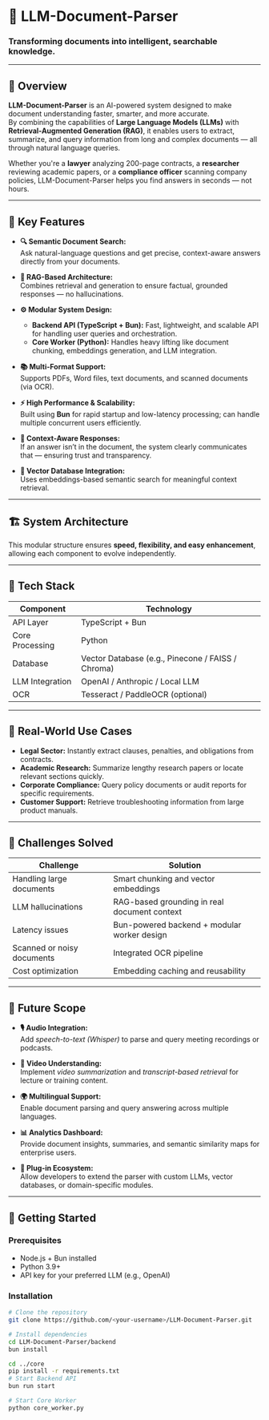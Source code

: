 # 🧠 LLM-Document-Parser

### Transforming documents into intelligent, searchable knowledge.

---

## 📌 Overview

**LLM-Document-Parser** is an AI-powered system designed to make document understanding faster, smarter, and more accurate.  
By combining the capabilities of **Large Language Models (LLMs)** with **Retrieval-Augmented Generation (RAG)**, it enables users to extract, summarize, and query information from long and complex documents — all through natural language queries.

Whether you're a **lawyer** analyzing 200-page contracts, a **researcher** reviewing academic papers, or a **compliance officer** scanning company policies, LLM-Document-Parser helps you find answers in seconds — not hours.

---

## 🚀 Key Features

- **🔍 Semantic Document Search:**  
  Ask natural-language questions and get precise, context-aware answers directly from your documents.

- **🧩 RAG-Based Architecture:**  
  Combines retrieval and generation to ensure factual, grounded responses — no hallucinations.

- **⚙️ Modular System Design:**  
  - **Backend API (TypeScript + Bun):** Fast, lightweight, and scalable API for handling user queries and orchestration.  
  - **Core Worker (Python):** Handles heavy lifting like document chunking, embeddings generation, and LLM integration.

- **📚 Multi-Format Support:**  
  Supports PDFs, Word files, text documents, and scanned documents (via OCR).

- **⚡ High Performance & Scalability:**  
  Built using **Bun** for rapid startup and low-latency processing; can handle multiple concurrent users efficiently.

- **🧠 Context-Aware Responses:**  
  If an answer isn’t in the document, the system clearly communicates that — ensuring trust and transparency.

- **💾 Vector Database Integration:**  
  Uses embeddings-based semantic search for meaningful context retrieval.

---

## 🏗️ System Architecture

This modular structure ensures **speed, flexibility, and easy enhancement**, allowing each component to evolve independently.

---

## 🧩 Tech Stack

| Component | Technology |
|------------|-------------|
| API Layer | TypeScript + Bun |
| Core Processing | Python |
| Database | Vector Database (e.g., Pinecone / FAISS / Chroma) |
| LLM Integration | OpenAI / Anthropic / Local LLM |
| OCR | Tesseract / PaddleOCR (optional) |

---

## 🧠 Real-World Use Cases

- **Legal Sector:** Instantly extract clauses, penalties, and obligations from contracts.  
- **Academic Research:** Summarize lengthy research papers or locate relevant sections quickly.  
- **Corporate Compliance:** Query policy documents or audit reports for specific requirements.  
- **Customer Support:** Retrieve troubleshooting information from large product manuals.  

---

## 🧩 Challenges Solved

| Challenge | Solution |
|------------|-----------|
| Handling large documents | Smart chunking and vector embeddings |
| LLM hallucinations | RAG-based grounding in real document context |
| Latency issues | Bun-powered backend + modular worker design |
| Scanned or noisy documents | Integrated OCR pipeline |
| Cost optimization | Embedding caching and reusability |

---

## 🔮 Future Scope

- **🎙️ Audio Integration:**  
  Add *speech-to-text (Whisper)* to parse and query meeting recordings or podcasts.

- **🎥 Video Understanding:**  
  Implement *video summarization* and *transcript-based retrieval* for lecture or training content.

- **🌍 Multilingual Support:**  
  Enable document parsing and query answering across multiple languages.

- **📊 Analytics Dashboard:**  
  Provide document insights, summaries, and semantic similarity maps for enterprise users.

- **🧩 Plug-in Ecosystem:**  
  Allow developers to extend the parser with custom LLMs, vector databases, or domain-specific modules.

---

## 🏁 Getting Started

### Prerequisites
- Node.js + Bun installed  
- Python 3.9+  
- API key for your preferred LLM (e.g., OpenAI)

### Installation
```bash
# Clone the repository
git clone https://github.com/<your-username>/LLM-Document-Parser.git

# Install dependencies
cd LLM-Document-Parser/backend
bun install

cd ../core
pip install -r requirements.txt
# Start Backend API
bun run start

# Start Core Worker
python core_worker.py


